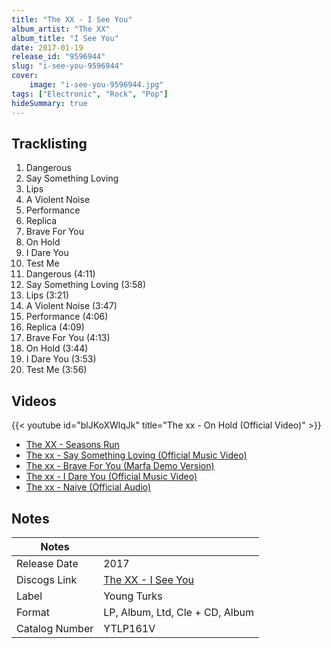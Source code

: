 ```yaml
---
title: "The XX - I See You"
album_artist: "The XX"
album_title: "I See You"
date: 2017-01-19
release_id: "9596944"
slug: "i-see-you-9596944"
cover:
    image: "i-see-you-9596944.jpg"
tags: ["Electronic", "Rock", "Pop"]
hideSummary: true
---
```


## Tracklisting
1. Dangerous
2. Say Something Loving
3. Lips
4. A Violent Noise
5. Performance
6. Replica
7. Brave For You
8. On Hold
9. I Dare You
10. Test Me
11. Dangerous (4:11)
12. Say Something Loving (3:58)
13. Lips (3:21)
14. A Violent Noise (3:47)
15. Performance (4:06)
16. Replica (4:09)
17. Brave For You (4:13)
18. On Hold (3:44)
19. I Dare You (3:53)
20. Test Me (3:56)

## Videos
{{< youtube id="blJKoXWlqJk" title="The xx - On Hold (Official Video)" >}}
- [The XX - Seasons Run](https://www.youtube.com/watch?v=9h5hOBdolWM)
- [The xx - Say Something Loving (Official Music Video)](https://www.youtube.com/watch?v=Rh2uNrIgGf4)
- [The xx - Brave For You (Marfa Demo Version)](https://www.youtube.com/watch?v=2xkkSUMstlM)
- [The xx - I Dare You (Official Music Video)](https://www.youtube.com/watch?v=qqflFMhkqHM)
- [The xx - Naive (Official Audio)](https://www.youtube.com/watch?v=yZBaaPz6jQs)

## Notes

| Notes          |             |
| ---------------| ----------- |
| Release Date   | 2017 |
| Discogs Link   | [The XX - I See You](https://www.discogs.com/release/9596944) |
| Label          | Young Turks |
| Format         | LP, Album, Ltd, Cle + CD, Album |
| Catalog Number | YTLP161V |

